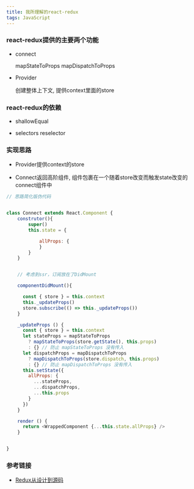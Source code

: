 ```yaml
---
title: 我所理解的react-redux
tags: JavaScript
---
```


### react-redux提供的主要两个功能

+ connect

    mapStateToProps
    mapDispatchToProps





+ Provider

    创建整体上下文, 提供context里面的store







### react-redux的依赖

+ shallowEqual


+ selectors
    reselector



### 实现思路

+ Provider提供context的store

+ Connect返回高阶组件, 组件包裹在一个随着store改变而触发state改变的connect组件中

```javascript
// 思路简化版伪代码


class Connect extends React.Component {
    construtor(){
        super()
        this.state = {

            allProps: {
            }
        }
    }


    // 考虑到ssr，订阅放在了DidMount

    componentDidMount(){

      const { store } = this.context
      this._updateProps()
      store.subscribe(() => this._updateProps())
    }

    _updateProps () {
      const { store } = this.context
      let stateProps = mapStateToProps
        ? mapStateToProps(store.getState(), this.props)
        : {} // 防止 mapStateToProps 没有传入
      let dispatchProps = mapDispatchToProps
        ? mapDispatchToProps(store.dispatch, this.props)
        : {} // 防止 mapDispatchToProps 没有传入
      this.setState({
        allProps: {
          ...stateProps,
          ...dispatchProps,
          ...this.props
        }
      })
    }

    render () {
      return <WrappedComponent {...this.state.allProps} />
    }


}

```




### 参考链接

- [Redux从设计到源码](https://tech.meituan.com/redux-design-code.html)
